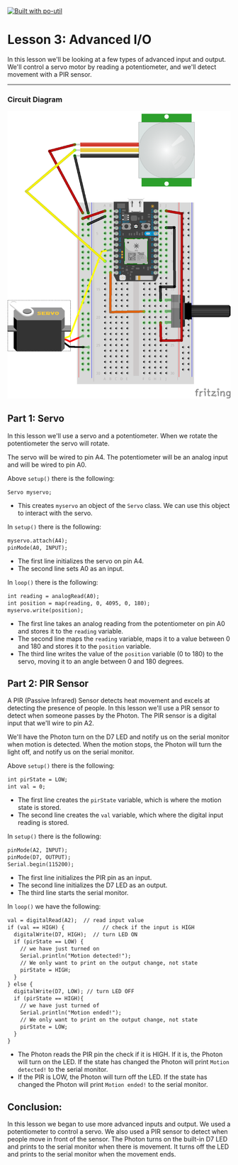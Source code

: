 [![Built with po-util](https://rawgit.com/nrobinson2000/po-util/master/images/built-with-po-util.svg)](https://po-util.com)

# Lesson 3: Advanced I/O

In this lesson we'll be looking at a few types of advanced input and output. We'll control a servo motor by reading a potentiometer, and we'll detect movement with a PIR sensor.

***

### Circuit Diagram

![](lesson3-diagram.png)

## Part 1: Servo

In this lesson we'll use a servo and a potentiometer. When we rotate the potentiometer the servo will rotate.

The servo will be wired to pin A4. The potentiometer will be an analog input and will be wired to pin A0.

Above `setup()` there is the following:

```
Servo myservo;
```

* This creates `myservo` an object of the `Servo` class. We can use this object to interact with the servo.

In `setup()` there is the following:

```
myservo.attach(A4);
pinMode(A0, INPUT);
```

* The first line initializes the servo on pin A4.
* The second line sets A0 as an input.

In `loop()` there is the following:

```
int reading = analogRead(A0);
int position = map(reading, 0, 4095, 0, 180);
myservo.write(position);
```

* The first line takes an analog reading from the potentiometer on pin A0 and stores it to the `reading` variable.
* The second line maps the `reading` variable, maps it to a value between 0 and 180 and stores it to the `position` variable.
* The third line writes the value of the `position` variable (0 to 180) to the servo, moving it to an angle between 0 and 180 degrees.

## Part 2: PIR Sensor

A PIR (Passive Infrared) Sensor detects heat movement and excels at detecting the presence of people. In this lesson we'll use a PIR sensor to detect when someone passes by the Photon. The PIR sensor is a digital input that we'll wire to pin A2.

We'll have the Photon turn on the D7 LED and notify us on the serial monitor when motion is detected. When the motion stops, the Photon will turn the light off, and notify us on the serial monitor.

Above `setup()` there is the following:

```
int pirState = LOW;
int val = 0;
```
* The first line creates the `pirState` variable, which is where the motion state is stored.
* The second line creates the `val` variable, which where the digital input reading is stored.

In `setup()` there is the following:

```
pinMode(A2, INPUT);
pinMode(D7, OUTPUT);
Serial.begin(115200);
```

* The first line initializes the PIR pin as an input.
* The second line initializes the D7 LED as an output.
* The third line starts the serial monitor.

In `loop()` we have the following:

```
val = digitalRead(A2);  // read input value
if (val == HIGH) {            // check if the input is HIGH
  digitalWrite(D7, HIGH);  // turn LED ON
  if (pirState == LOW) {
    // we have just turned on
    Serial.println("Motion detected!");
    // We only want to print on the output change, not state
    pirState = HIGH;
  }
} else {
  digitalWrite(D7, LOW); // turn LED OFF
  if (pirState == HIGH){
    // we have just turned of
    Serial.println("Motion ended!");
    // We only want to print on the output change, not state
    pirState = LOW;
  }
}
```

* The Photon reads the PIR pin the check if it is HIGH. If it is, the Photon will turn on the LED. If the state has changed the Photon will print `Motion detected!` to the serial monitor.
* If the PIR is LOW, the Photon will turn off the LED. If the state has changed the Photon will print `Motion ended!` to the serial monitor.

## Conclusion:

In this lesson we began to use more advanced inputs and output. We used a potentiometer to control a servo. We also used a PIR sensor to detect when people move in front of the sensor. The Photon turns on the built-in D7 LED and prints to the serial monitor when there is movement. It turns off the LED and prints to the serial monitor when the movement ends.

